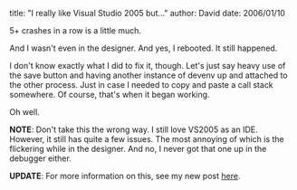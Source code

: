
title: "I really like Visual Studio 2005 but..."
author: David
date: 2006/01/10

5+ crashes in a row is a little much.

And I wasn't even in the designer. And yes, I rebooted. It still happened.

I don't know exactly what I did to fix it, though. Let's just say heavy use of the save button and having another instance of devenv up and attached to the other process. Just in case I needed to copy and paste a call stack somewhere. Of course, that's when it began working.

Oh well.

**NOTE**: Don't take this the wrong way. I still love VS2005 as an IDE. However, it still has quite a few issues. The most annoying of which is the flickering while in the designer. And no, I never got that one up in the debugger either.

**UPDATE**: For more information on this, see my new post [here](http://www.mohundro.com/blog/PermaLink,guid,a59a8f4f-a64d-431a-95b2-93f924c6a48a.aspx).
